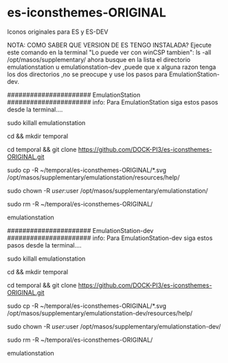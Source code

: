 # es-iconsthemes-ORIGINAL
Iconos originales para ES y ES-DEV

NOTA: COMO SABER QUE VERSION DE ES TENGO INSTALADA?
Ejecute este comando en la terminal "Lo puede ver con winCSP tambien": ls -all /opt/masos/supplementary/
ahora busque en la lista el directorio emulationstation u emulationstation-dev ,puede que x alguna razon
tenga los dos directorios ,no se preocupe y use los pasos para EmulationStation-dev.

###################### EmulationStation ######################
info: Para EmulationStation siga estos pasos desde la terminal....

sudo killall emulationstation

cd && mkdir temporal

cd temporal && git clone https://github.com/DOCK-PI3/es-iconsthemes-ORIGINAL.git

sudo cp -R ~/temporal/es-iconsthemes-ORIGINAL/*.svg /opt/masos/supplementary/emulationstation/resources/help/

sudo chown -R $user:$user /opt/masos/supplementary/emulationstation/

sudo rm -R ~/temporal/es-iconsthemes-ORIGINAL/

emulationstation

###################### EmulationStation-dev ######################
info: Para EmulationStation-dev siga estos pasos desde la terminal....

sudo killall emulationstation

cd && mkdir temporal

cd temporal && git clone https://github.com/DOCK-PI3/es-iconsthemes-ORIGINAL.git

sudo cp -R ~/temporal/es-iconsthemes-ORIGINAL/*.svg /opt/masos/supplementary/emulationstation-dev/resources/help/

sudo chown -R $user:$user /opt/masos/supplementary/emulationstation-dev/

sudo rm -R ~/temporal/es-iconsthemes-ORIGINAL/

emulationstation
